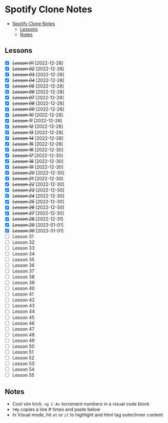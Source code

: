 # Spotify Clone Notes

- [Spotify Clone Notes](#spotify-clone-notes)
  - [Lessons](#lessons)
  - [Notes](#notes)

## Lessons

- [x] ~~_Lesson 01_~~ [2022-12-28]
- [x] ~~_Lesson 02_~~ [2022-12-28]
- [x] ~~_Lesson 03_~~ [2022-12-28]
- [x] ~~_Lesson 04_~~ [2022-12-28]
- [x] ~~_Lesson 05_~~ [2022-12-28]
- [x] ~~_Lesson 06_~~ [2022-12-28]
- [x] ~~_Lesson 07_~~ [2022-12-28]
- [x] ~~_Lesson 08_~~ [2022-12-28]
- [x] ~~_Lesson 09_~~ [2022-12-28]
- [x] ~~_Lesson 10_~~ [2022-12-28]
- [x] ~~_Lesson 11_~~ [2022-12-28]
- [x] ~~_Lesson 12_~~ [2022-12-28]
- [x] ~~_Lesson 13_~~ [2022-12-28]
- [x] ~~_Lesson 14_~~ [2022-12-28]
- [x] ~~_Lesson 15_~~ [2022-12-28]
- [x] ~~_Lesson 16_~~ [2022-12-30]
- [x] ~~_Lesson 17_~~ [2022-12-30]
- [x] ~~_Lesson 18_~~ [2022-12-30]
- [x] ~~_Lesson 19_~~ [2022-12-30]
- [x] ~~_Lesson 20_~~ [2022-12-30]
- [x] ~~_Lesson 21_~~ [2022-12-30]
- [x] ~~_Lesson 22_~~ [2022-12-30]
- [x] ~~_Lesson 23_~~ [2022-12-30]
- [x] ~~_Lesson 24_~~ [2022-12-30]
- [x] ~~_Lesson 25_~~ [2022-12-30]
- [x] ~~_Lesson 26_~~ [2022-12-30]
- [x] ~~_Lesson 27_~~ [2022-12-30]
- [x] ~~_Lesson 28_~~ [2022-12-31]
- [x] ~~_Lesson 29_~~ [2023-01-01]
- [x] ~~_Lesson 30_~~ [2023-01-01]
- [ ] Lesson 31
- [ ] Lesson 32
- [ ] Lesson 33
- [ ] Lesson 34
- [ ] Lesson 35
- [ ] Lesson 36
- [ ] Lesson 37
- [ ] Lesson 38
- [ ] Lesson 39
- [ ] Lesson 40
- [ ] Lesson 41
- [ ] Lesson 42
- [ ] Lesson 43
- [ ] Lesson 44
- [ ] Lesson 45
- [ ] Lesson 46
- [ ] Lesson 47
- [ ] Lesson 48
- [ ] Lesson 49
- [ ] Lesson 50
- [ ] Lesson 51
- [ ] Lesson 52
- [ ] Lesson 53
- [ ] Lesson 54
- [ ] Lesson 55

## Notes

- Cool vim trick. `<g C-A>` increment numbers in a visual code block
- `Y#p` copies a line # times and paste below
- In Visual mode, hit `at` or `it` to highlight and html tag outer/inner content
